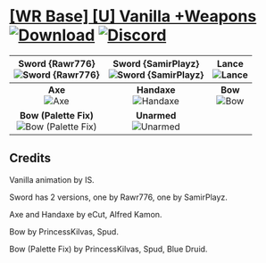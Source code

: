 # [\[WR Base\] \[U\] Vanilla +Weapons](https://github.com/Klokinator/FE-Repo/tree/main/Battle%20Animations/Mounted%20-%20Pegs,%20Wyverns,%20Griffons/%5BWR%20Base%5D%20%5BU%5D%20Vanilla%20%2BWeapons) [![Download](https://img.shields.io/badge/Download--red?style=social&logo=github)](https://minhaskamal.github.io/DownGit/#/home?url=https://github.com/Klokinator/FE-Repo/tree/main/Battle%20Animations/Mounted%20-%20Pegs,%20Wyverns,%20Griffons/%5BWR%20Base%5D%20%5BU%5D%20Vanilla%20%2BWeapons) [![Discord](https://img.shields.io/badge/Discord--blue?style=social&logo=discord)](https://discord.gg/C7VNGnyTPA)

| <b>Sword {Rawr776}</b><br/><img alt="Sword {Rawr776}" src="https://raw.githubusercontent.com/Klokinator/FE-Repo/main/Battle%20Animations/Mounted%20-%20Pegs,%20Wyverns,%20Griffons/%5BWR%20Base%5D%20%5BU%5D%20Vanilla%20+Weapons/1.%20Sword%20%7BRawr776%7D/Sword.gif"/> | <b>Sword {SamirPlayz}</b><br/><img alt="Sword {SamirPlayz}" src="https://raw.githubusercontent.com/Klokinator/FE-Repo/main/Battle%20Animations/Mounted%20-%20Pegs,%20Wyverns,%20Griffons/%5BWR%20Base%5D%20%5BU%5D%20Vanilla%20+Weapons/1.%20Sword%20%7BSamirPlayz%7D/Sword.gif"/> | <b>Lance</b><br/><img alt="Lance" src="https://raw.githubusercontent.com/Klokinator/FE-Repo/main/Battle%20Animations/Mounted%20-%20Pegs,%20Wyverns,%20Griffons/%5BWR%20Base%5D%20%5BU%5D%20Vanilla%20+Weapons/2.%20Lance/Lance.gif"/> |
| :---: | :---: | :---: |
| <b>Axe</b><br/><img alt="Axe" src="https://raw.githubusercontent.com/Klokinator/FE-Repo/main/Battle%20Animations/Mounted%20-%20Pegs,%20Wyverns,%20Griffons/%5BWR%20Base%5D%20%5BU%5D%20Vanilla%20+Weapons/3.%20Axe/Axe.gif"/> | <b>Handaxe</b><br/><img alt="Handaxe" src="https://raw.githubusercontent.com/Klokinator/FE-Repo/main/Battle%20Animations/Mounted%20-%20Pegs,%20Wyverns,%20Griffons/%5BWR%20Base%5D%20%5BU%5D%20Vanilla%20+Weapons/4.%20Handaxe/Handaxe.gif"/> | <b>Bow</b><br/><img alt="Bow" src="https://raw.githubusercontent.com/Klokinator/FE-Repo/main/Battle%20Animations/Mounted%20-%20Pegs,%20Wyverns,%20Griffons/%5BWR%20Base%5D%20%5BU%5D%20Vanilla%20+Weapons/5.%20Bow/Bow.gif"/> |
| <b>Bow (Palette Fix)</b><br/><img alt="Bow (Palette Fix)" src="https://raw.githubusercontent.com/Klokinator/FE-Repo/main/Battle%20Animations/Mounted%20-%20Pegs,%20Wyverns,%20Griffons/%5BWR%20Base%5D%20%5BU%5D%20Vanilla%20+Weapons/5.%20Bow%20(Palette%20Fix)/Bow.gif"/> | <b>Unarmed</b><br/><img alt="Unarmed" src="https://raw.githubusercontent.com/Klokinator/FE-Repo/main/Battle%20Animations/Mounted%20-%20Pegs,%20Wyverns,%20Griffons/%5BWR%20Base%5D%20%5BU%5D%20Vanilla%20+Weapons/8.%20Unarmed/Unarmed.gif"/> |

## Credits

Vanilla animation by IS.

Sword has 2 versions, one by Rawr776, one by SamirPlayz.

Axe and Handaxe by eCut, Alfred Kamon.

Bow by PrincessKilvas, Spud.

Bow (Palette Fix) by PrincessKilvas, Spud, Blue Druid.

